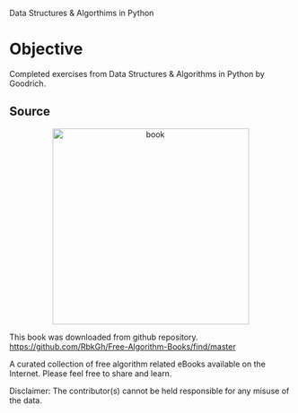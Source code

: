 Data Structures & Algorthims in Python

# Objective
Completed exercises from Data Structures &amp; Algorithms in Python by Goodrich.

## Source

<p align="center">
  <img src="https://images-na.ssl-images-amazon.com/images/I/61vhUplY9vL._SX403_BO1,204,203,200_.jpg" width="350" title="book">
</p>

This book was downloaded from github repository.
https://github.com/RbkGh/Free-Algorithm-Books/find/master

A curated collection of free algorithm related eBooks available on the Internet. Please feel free to share and learn.

Disclaimer: The contributor(s) cannot be held responsible for any misuse of the data.

